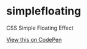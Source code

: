 # simplefloating
CSS Simple Floating Effect

<a href="https://codepen.io/kpdushanmaduka/pen/vYeaeLb"> View this on CodePen</a>

